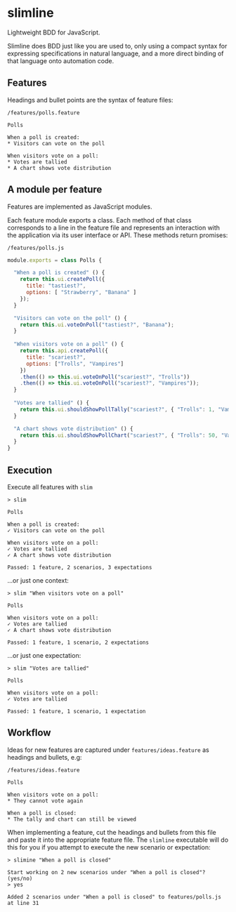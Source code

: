 # slimline

Lightweight BDD for JavaScript.

Slimline does BDD just like you are used to, only using a compact syntax for
expressing specifications in natural language, and a more direct binding of that
language onto automation code.

## Features

Headings and bullet points are the syntax of feature files:

`/features/polls.feature`

```
Polls

When a poll is created:
* Visitors can vote on the poll

When visitors vote on a poll:
* Votes are tallied
* A chart shows vote distribution
```

## A module per feature

Features are implemented as JavaScript modules.

Each feature module exports a class. Each method of that class corresponds to
a line in the feature file and represents an interaction with the application
via its user interface or API. These methods return promises:

`/features/polls.js`

```JavaScript
module.exports = class Polls {

  "When a poll is created" () {
    return this.ui.createPoll({
      title: "tastiest?",
      options: [ "Strawberry", "Banana" ]
    });
  }

  "Visitors can vote on the poll" () {
    return this.ui.voteOnPoll("tastiest?", "Banana");
  }
  
  "When visitors vote on a poll" () {
    return this.api.createPoll({
      title: "scariest?",
      options: ["Trolls", "Vampires"]
    })
    .then(() => this.ui.voteOnPoll("scariest?", "Trolls"))
    .then(() => this.ui.voteOnPoll("scariest?", "Vampires"));
  }
  
  "Votes are tallied" () {
    return this.ui.shouldShowPollTally("scariest?", { "Trolls": 1, "Vampires": 1 });
  }

  "A chart shows vote distribution" () {
    return this.ui.shouldShowPollChart("scariest?", { "Trolls": 50, "Vampires": 50 });
  }
}
```

## Execution

Execute all features with `slim`

```
> slim

Polls

When a poll is created:
✓ Visitors can vote on the poll

When visitors vote on a poll:
✓ Votes are tallied
✓ A chart shows vote distribution

Passed: 1 feature, 2 scenarios, 3 expectations
```

...or just one context:

```
> slim "When visitors vote on a poll"

Polls

When visitors vote on a poll:
✓ Votes are tallied
✓ A chart shows vote distribution

Passed: 1 feature, 1 scenario, 2 expectations
```

...or just one expectation:

```
> slim "Votes are tallied"

Polls

When visitors vote on a poll:
✓ Votes are tallied

Passed: 1 feature, 1 scenario, 1 expectation
```

## Workflow

Ideas for new features are captured under `features/ideas.feature` as headings
and bullets, e.g:

`/features/ideas.feature`

```
Polls

When visitors vote on a poll:
* They cannot vote again

When a poll is closed:
* The tally and chart can still be viewed
```

When implementing a feature, cut the headings and bullets from this file and
paste it into the appropriate feature file. The `slimline` executable will do
this for you if you attempt to execute the new scenario or expectation:

```
> slimine "When a poll is closed"

Start working on 2 new scenarios under "When a poll is closed"? (yes/no)
> yes

Added 2 scenarios under "When a poll is closed" to features/polls.js at line 31
```
